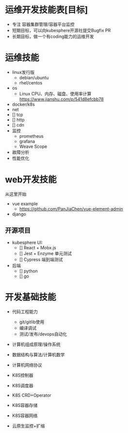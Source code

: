 # 运维开发技能表[目标]

* 专注 容器集群管理/容器平台监控
* 短期目标，可以向kubesphere开源社提交Bugfix PR 
* 长期目标，做一个有coding能力的运维开发

# 运维技能

* linux发行版
  * debian/ubuntu
  * rhel/centos
* os
  * Linux CPU、内存、磁盘、使用率计算 https://www.jianshu.com/p/541d8efcbb78 
* docker/k8s
* net
 * [] tcp
 * [] http
 * [] cdn
* 监控
  * prometheus
  * grafana
  * Weave Scope
* 故障分析
* 性能优化

# web开发技能

从这里开始
* vue example
  * https://github.com/PanJiaChen/vue-element-admin
* django

## 开源项目 
 
* kubesphere UI: 
  * [] React + Mobx.js
  * [] Jest + Enzyme 单元测试
  * [] Cypress 端到端测试 
* 后端
  * [] python
  * [] go

# 开发基础技能

* 代码工程能力
  * git/gitlib使用
  * 编译调试
  * 测试/发布/devops自动化
* 计算机组成原理/操作系统
* 数据结构与算法/计算机数学
* 计算机网络协议


* K8S控制器
* K8S调度器
* K8S CRD+Operator
* K8S容器存储
* K8S容器网络
* 云原生监控+扩缩
